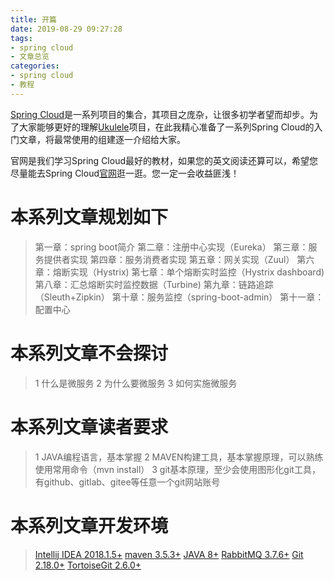 ```yaml
---
title: 开篇
date: 2019-08-29 09:27:28
tags: 
- spring cloud
- 文章总览
categories:
- spring cloud
- 教程
---
```

[Spring Cloud](https://spring.io)是一系列项目的集合，其项目之庞杂，让很多初学者望而却步。为了大家能够更好的理解[Ukulele](https://fengxici.github.io/)项目，在此我精心准备了一系列Spring Cloud的入门文章，将最常使用的组建逐一介绍给大家。

官网是我们学习Spring Cloud最好的教材，如果您的英文阅读还算可以，希望您尽量能去Spring Cloud[官网](https://spring.io)逛一逛。您一定一会收益匪浅！

# 本系列文章规划如下
> 第一章：spring boot简介
> 第二章：注册中心实现（Eureka）
> 第三章：服务提供者实现
> 第四章：服务消费者实现
> 第五章：网关实现（Zuul）
> 第六章：熔断实现（Hystrix)
> 第七章：单个熔断实时监控（Hystrix dashboard)
> 第八章：汇总熔断实时监控数据（Turbine)
> 第九章：链路追踪（Sleuth+Zipkin）
> 第十章：服务监控（spring-boot-admin）
> 第十一章：配置中心

# 本系列文章不会探讨
> 1 什么是微服务
> 2 为什么要微服务
> 3 如何实施微服务

# 本系列文章读者要求
> 1 JAVA编程语言，基本掌握
> 2 MAVEN构建工具，基本掌握原理，可以熟练使用常用命令（mvn install）
> 3 git基本原理，至少会使用图形化git工具，有github、gitlab、gitee等任意一个git网站账号

# 本系列文章开发环境
> [Intellij IDEA 2018.1.5+](http://www.jetbrains.com/idea/)
> [maven 3.5.3+](https://maven.apache.org/)
> [JAVA 8+](https://www.oracle.com/technetwork/java/javase/downloads/index.html)
> [RabbitMQ 3.7.6+](https://www.rabbitmq.com/)
> [Git 2.18.0+](https://git-scm.com/)
> [TortoiseGit 2.6.0+](https://tortoisegit.org/)